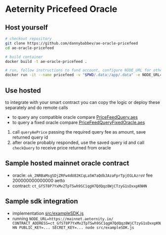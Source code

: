 # Aeternity Pricefeed Oracle

## Host yourself

```bash
# checkout repository
git clone https://github.com/dannybabbev/ae-oracle-pricefeed
cd ae-oracle-pricefeed

# build container
docker build -t ae-oracle-pricefeed .

# run, follow instructions to fund account, configure NODE_URL for other aeternity node
docker run -it --name pricefeed -v "$PWD/.data:/app/.data" -e NODE_URL=https://testnet.aeternity.io/ ae-oracle-pricefeed
```

## Use hosted

to integrate with your smart contract you can copy the logic or deploy these separately and do remote calls

 - to query any compatible oracle compare [PriceFeedQuery.aes](./PriceFeedQuery.aes) 
 - to query a fixed oracle compare [PriceFeedQueryFixedOracle.aes](./PriceFeedQueryFixedOracle.aes) 

1. call `queryAePrice` passing the required query fee as amount, save returned query id
2. after oracle probably responded, use the saved query id and call `checkQuery` to receive price returned from oracle

## Sample hosted mainnet oracle contract
 - oracle: `ok_2NRBaMsgSDjZRFw4dU82KCqLa5W7aQdbJAzaFprTpjEGLAzroV` fee 200000000000000 aetto
 - contract: `ct_GfST8P7YxMv2TpTSwh9SC1qgH7QdQqz8WjCTzyG1sDxxpKNHN`

## Sample sdk integration
 - implementation [src/exampleSDK.js](./src/exampleSDK.js) 
 - running `NODE_URL=https://mainnet.aeternity.io/ CONTRACT_ADDRESS=ct_GfST8P7YxMv2TpTSwh9SC1qgH7QdQqz8WjCTzyG1sDxxpKNHN PUBLIC_KEY=... SECRET_KEY=... node src/exampleSDK.js`
